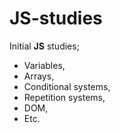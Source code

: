 # JS-studies
 Initial **JS** studies;

* Variables, 
* Arrays, 
* Conditional systems, 
* Repetition systems, 
* DOM, 
* Etc.